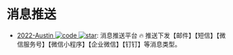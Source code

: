# 消息推送

- [2022-Austin ![code](https://martrix-usa.oss-accelerate.aliyuncs.com/logo/code.svg) ![star](https://img.shields.io/github/stars/ZhongFuCheng3y/austin)](https://github.com/ZhongFuCheng3y/austin): 消息推送平台 🔥 推送下发【邮件】【短信】【微信服务号】【微信小程序】【企业微信】【钉钉】等消息类型。
